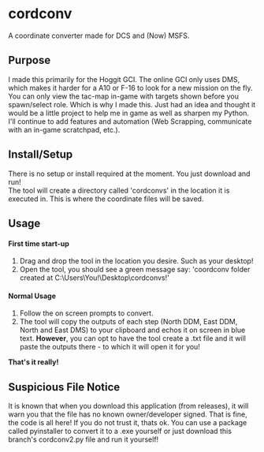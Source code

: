 # cordconv
A coordinate converter made for DCS and (Now) MSFS.

## Purpose
I made this primarily for the Hoggit GCI. The online GCI only uses DMS, which makes it harder for a A10 or F-16 to look for a new mission on the fly. You can only view the tac-map in-game with targets shown before you spawn/select role. Which is why I made this. Just had an idea and thought it would be a little project to help me in game as well as sharpen my Python. I'll continue to add features and automation (Web Scrapping, communicate with an in-game scratchpad, etc.).

## Install/Setup
There is no setup or install required at the moment. You just download and run!  
The tool will create a directory called 'cordconvs' in the location it is executed in. This is where the coordinate files will be saved.

## Usage
#### First time start-up  
1. Drag and drop the tool in the location you desire. Such as your desktop!  
2. Open the tool, you should see a green message say: 'coordconv folder created at C:\Users\You!\Desktop\cordconvs!'  
#### Normal Usage  
1. Follow the on screen prompts to convert.  
2. The tool will copy the outputs of each step (North DDM, East DDM, North and East DMS) to your clipboard and echos it on screen in blue text. **However**, you can opt to have the tool create a .txt file and it will paste the outputs there - to which it will open it for you!  
  
**That's it really!**

## Suspicious File Notice
It is known that when you download this application (from releases), it will warn you that the file has no known owner/developer signed. That is fine, the code is all here! If you do not trust it, thats ok. You can use a package called pyinstaller to convert it to a .exe yourself or just download this branch's cordconv2.py file and run it yourself!
